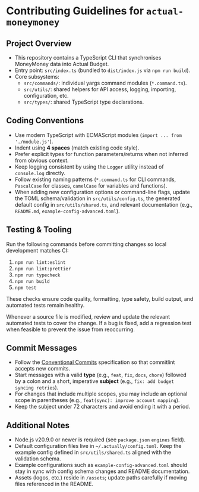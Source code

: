 # Contributing Guidelines for `actual-moneymoney`

## Project Overview

- This repository contains a TypeScript CLI that synchronises MoneyMoney data into Actual Budget.
- Entry point: `src/index.ts` (bundled to `dist/index.js` via `npm run build`).
- Core subsystems:
  - `src/commands/`: individual yargs command modules (`*.command.ts`).
  - `src/utils/`: shared helpers for API access, logging, importing, configuration, etc.
  - `src/types/`: shared TypeScript type declarations.

## Coding Conventions

- Use modern TypeScript with ECMAScript modules (`import ... from './module.js'`).
- Indent using **4 spaces** (match existing code style).
- Prefer explicit types for function parameters/returns when not inferred from obvious context.
- Keep logging consistent by using the `Logger` utility instead of `console.log` directly.
- Follow existing naming patterns (`*.command.ts` for CLI commands, `PascalCase` for classes, `camelCase` for variables and functions).
- When adding new configuration options or command-line flags, update the TOML schema/validation in `src/utils/config.ts`, the generated default config in `src/utils/shared.ts`, and relevant documentation (e.g., `README.md`, `example-config-advanced.toml`).

## Testing & Tooling

Run the following commands before committing changes so local development matches CI:

1. `npm run lint:eslint`
1. `npm run lint:prettier`
1. `npm run typecheck`
1. `npm run build`
1. `npm test`

These checks ensure code quality, formatting, type safety, build output, and automated tests remain healthy.

Whenever a source file is modified, review and update the relevant automated tests to cover the change. If a bug is fixed, add a regression test when feasible to prevent the issue from reoccurring.

## Commit Messages

- Follow the [Conventional Commits](https://www.conventionalcommits.org/) specification so that commitlint accepts new commits.
- Start messages with a valid **type** (e.g., `feat`, `fix`, `docs`, `chore`) followed by a colon and a short, imperative **subject** (e.g., `fix: add budget syncing retries`).
- For changes that include multiple scopes, you may include an optional scope in parentheses (e.g., `feat(sync): improve account mapping`).
- Keep the subject under 72 characters and avoid ending it with a period.

## Additional Notes

- Node.js v20.9.0 or newer is required (see `package.json` `engines` field).
- Default configuration files live in `~/.actually/config.toml`. Keep the example config defined in `src/utils/shared.ts` aligned with the validation schema.
- Example configurations such as `example-config-advanced.toml` should stay in sync with config schema changes and README documentation.
- Assets (logos, etc.) reside in `/assets`; update paths carefully if moving files referenced in the README.
